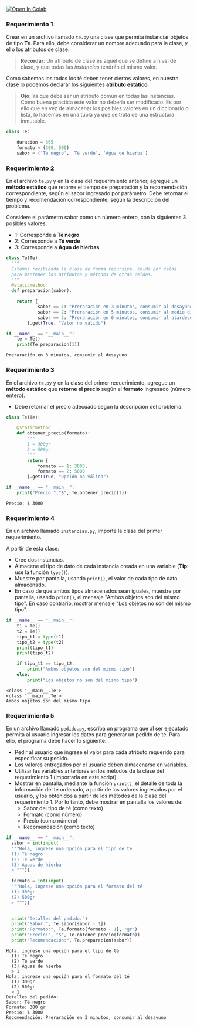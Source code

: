 <a href="https://colab.research.google.com/gist/EniDev911/c40736b700359a3d3e23d25fa5651fc1/creacion-clases-y-objeto.ipynb" target="_parent"><img src="https://colab.research.google.com/assets/colab-badge.svg" alt="Open In Colab"/></a>

### Requerimiento 1

Crear en un archivo llamado `te.py` una clase que permita instanciar objetos de tipo **Te**. Para ello, debe considerar un nombre adecuado para la clase, y el o los atributos de clase.

> **Recordar**: Un atributo de clase es aquel que se define a nivel de clase, y que todas las *instancias* tendrán el mismo valor.

Como sabemos los todos los té deben tener ciertos valores, en nuestra clase lo podemos declarar los siguientes **atributo estático**:


> **Ojo**: Ya que debe ser un atributo común en todas las instancias. Como buena practica este valor no debería ser modificado. Es por ello que en vez de almacenar los posibles valores en un diccionario o lista, lo hacemos en una tupla ya que se trata de una estructura inmutable.


```python
class Te:

	duracion = 365
	formato = (300, 500)
	sabor = ('Té negro', 'Té verde', 'Agua de hierba')
```

### Requerimiento 2

En el archivo `te.py` y en la clase del requerimiento anterior, agregue un **método estático** que retorne el tiempo de preparación y la recomendación correspondiente, según el sabor ingresado por parámetro. Debe retornar el tiempo y recomendación correspondiente, según la descripción del problema.

Considere el parámetro sabor como un número entero, con la siguientes 3 posibles valores:

- 1: Corresponde a **Té negro**
- 2: Corresponde a **Té verde**
- 3: Corresponde a **Agua de hierbas**


```python
class Te(Te):
  """
  Estamos recibiendo la clase de forma recursiva, celda por celda.
  para mantener los atributos y métodos de otras celdas.
  """
  @staticmethod
  def preparacion(sabor):

    return {
            sabor == 1: "Preraración en 3 minutos, consumir al desayuno",
            sabor == 2: "Preraración en 5 minutos, consumir al medio día",
            sabor == 3: "Preraración en 6 minutos, consumir al atardecer"
		}.get(True, "Valor no válido")

if __name__ == "__main__":
	te = Te()
	print(Te.preparacion(1))
```

    Preraración en 3 minutos, consumir al desayuno
    

### Requerimiento 3

En el archivo `te.py` y en la clase del primer requerimiento, agregue un **método estático** que **retorne el precio** según el **formato** ingresado (número entero).

- Debe retornar el precio adecuado según la descripción del problema:


```python
class Te(Te):

	@staticmethod
	def obtener_precio(formato):
		"""
		1 = 300gr
		2 = 500gr
		"""
		return {
			formato == 1: 3000,
			formato == 2: 5000
		}.get(True, "Opción no válida")

if __name__ == "__main__":
	print("Precio:","$", Te.obtener_precio(1))
```

    Precio: $ 3000
    

### Requerimiento 4

En un archivo llamado `instancias.py`, importe la clase del primer requerimiento.

A partir de esta clase:

- Cree dos instancias.
- Almacene el tipo de dato de cada instancia creada en una variable (**Tip**: use la función `type()`).
- Muestre por pantalla, usando `print()`, el valor de cada tipo de dato almacenado.
- En caso de que ambos tipos almacenados sean iguales, muestre por pantalla, usando `print()`, el mensaje "Ambos objetos son del mismo tipo". En caso contrario, mostrar mensaje "Los objetos no son del mismo tipo".


```python
if __name__ == "__main__":
	t1 = Te()
	t2 = Te()
	tipo_t1 = type(t1)
	tipo_t2 = type(t2)
	print(tipo_t1)
	print(tipo_t2)

	if tipo_t1 == tipo_t2:
		print("Ambos objetos son del mismo tipo")
	else:
		print("Los objetos no son del mismo tipo")
```

    <class '__main__.Te'>
    <class '__main__.Te'>
    Ambos objetos son del mismo tipo
    

### Requerimiento 5

En un archivo llamado `pedido.py`, escriba un programa que al ser ejecutado permita al usuario ingresar los datos para generar un pedido de té. Para ello, el programa debe hacer lo siguiente:

- Pedir al usuario que ingrese el valor para cada atributo requerido para especificar su pedido.
- Los valores entregados por el usuario deben almacenarse en variables.
- Utilizar las variables anteriores en los métodos de la clase del requerimiento 1 (importarla en este script).
- Mostrar en pantalla, mediante la función `print()`, el detalle de toda la información del té ordenado, a partir de los valores ingresados por el usuario, y los obtenidos a partir de los métodos de la clase del requerimiento 1. Por lo tanto, debe mostrar en pantalla los valores de:
	- Sabor del tipo de té (como texto)
	- Formato (como número)
	- Precio (como número)
	- Recomendación (como texto)


```python
if __name__ == "__main__":
  sabor = int(input(
  """Hola, ingrese una opción para el tipo de té
  (1) Té negro
  (2) Té verde
  (3) Aguas de hierba
  > """))

  formato = int(input(
  """Hola, ingrese una opción para el formato del té
  (1) 300gr
  (2) 500gr
  > """))


  print("Detalles del pedido:")
  print("Sabor:", Te.sabor[sabor - 1])
  print("Formato:", Te.formato[formato - 1], "gr")
  print("Precio:", "$", Te.obtener_precio(formato))
  print("Recomendación:", Te.preparacion(sabor))
```

    Hola, ingrese una opción para el tipo de té
      (1) Té negro
      (2) Té verde
      (3) Aguas de hierba
      > 1
    Hola, ingrese una opción para el formato del té
      (1) 300gr
      (2) 500gr
      > 1
    Detalles del pedido:
    Sabor: Té negro
    Formato: 300 gr
    Precio: $ 3000
    Recomendación: Preraración en 3 minutos, consumir al desayuno
    
